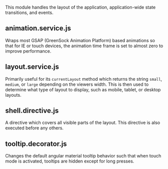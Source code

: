 This module handles the layout of the application, application-wide state transitions, and events.

## animation.service.js

Wraps most GSAP (GreenSock Animation Platform) based animations so that for IE or touch devices, the animation time frame is set to almost zero to improve performance.

## layout.service.js

Primarily useful for its `currentLayout` method which returns the string `small`, `medium`, or `large` depending on the viewers width. This is then used to determine what type of layout to display, such as mobile, tablet, or desktop layouts.

## shell.directive.js

A directive which covers all visible parts of the layout. This directive is also executed before any others. 

## tooltip.decorator.js

Changes the default angular material tooltip behavior such that when touch mode is activated, tooltips are hidden except for long presses. 